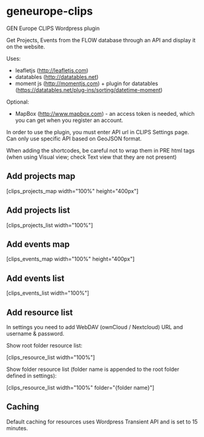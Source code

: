 # geneurope-clips
GEN Europe CLIPS Wordpress plugin

Get Projects, Events from the FLOW database through an API and display it on the website.

Uses:
- leafletjs (http://leafletjs.com)
- datatables (http://datatables.net)
- moment js (http://momentjs.com) + plugin for datatables (https://datatables.net/plug-ins/sorting/datetime-moment)

Optional:
- MapBox (http://www.mapbox.com) - an access token is needed, which you can get when you register an account.

In order to use the plugin, you must enter API url in CLIPS Settings page. Can only use specific API based on GeoJSON format.

When adding the shortcodes, be careful not to wrap them in PRE html tags (when using Visual view; check Text view that they are not present)

## Add projects map

[clips_projects_map width="100%" height="400px"]

## Add projects list

[clips_projects_list width="100%"]

## Add events map

[clips_events_map width="100%" height="400px"]

## Add events list

[clips_events_list width="100%"]

## Add resource list

In settings you need to add WebDAV (ownCloud / Nextcloud) URL and username & password.

Show root folder resource list:

[clips_resource_list width="100%"]

Show folder resource list (folder name is appended to the root folder defined in settings):

[clips_resource_list width="100%" folder="{folder name}"]

## Caching

Default caching for resources uses Wordpress Transient API and is set to 15 minutes.
